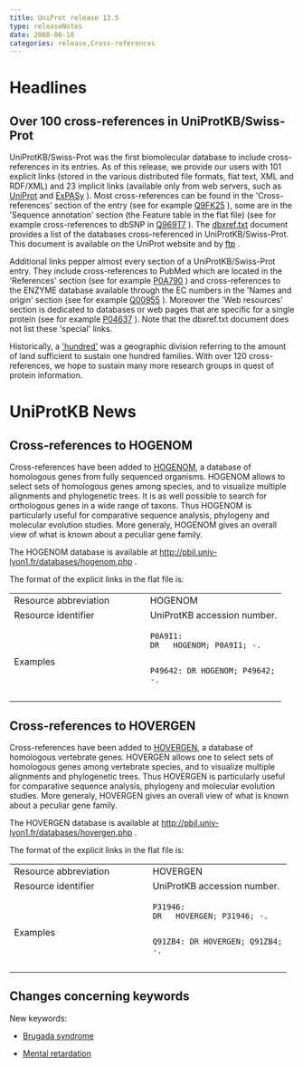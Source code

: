 ```yaml
---
title: UniProt release 13.5
type: releaseNotes
date: 2008-06-10
categories: release,Cross-references
---
```


# Headlines

## Over 100 cross-references in UniProtKB/Swiss-Prot

UniProtKB/Swiss-Prot was the first biomolecular database to include cross- references in its entries. As of this release, we provide our users with 101 explicit links (stored in the various distributed file formats, flat text, XML and RDF/XML) and 23 implicit links (available only from web servers, such as [UniProt](https://www.uniprot.org/) and [ExPASy](http://www.expasy.org/) ). Most cross-references can be found in the 'Cross-references' section of the entry (see for example [Q9FK25](https://www.uniprot.org/uniprotkb/Q9FK25#section_x-ref) ), some are in the 'Sequence annotation' section (the Feature table in the flat file) (see for example cross-references to dbSNP in [Q969T7](https://www.uniprot.org/uniprotkb/Q969T7#section_features) ). The [dbxref.txt](https://ftp.uniprot.org/pub/databases/uniprot/current_release/knowledgebase/complete/docs/dbxref) document provides a list of the databases cross-referenced in UniProtKB/Swiss-Prot. This document is available on the UniProt website and by [ftp](ftp://ftp.uniprot.org/pub/databases/uniprot/knowledgebase/docs/dbxref.txt) .

Additional links pepper almost every section of a UniProtKB/Swiss-Prot entry. They include cross-references to PubMed which are located in the 'References' section (see for example [P0A790](https://www.uniprot.org/uniprotkb/P0A790#section_ref) ) and cross-references to the ENZYME database available through the EC numbers in the 'Names and origin' section (see for example [Q00955](https://www.uniprot.org/uniprotkb/Q00955#section_name) ). Moreover the 'Web resources' section is dedicated to databases or web pages that are specific for a single protein (see for example [P04637](https://www.uniprot.org/uniprotkb/P04637#section_web) ). Note that the dbxref.txt document does not list these 'special' links.

Historically, a ['hundred'](http://en.wikipedia.org/wiki/Hundred_%28division%29) was a geographic division referring to the amount of land sufficient to sustain one hundred families. With over 120 cross-references, we hope to sustain many more research groups in quest of protein information.

# UniProtKB News

## Cross-references to HOGENOM

Cross-references have been added to [HOGENOM](http://pbil.univ-lyon1.fr/databases/hogenom.php), a database of homologous genes from fully sequenced organisms. HOGENOM allows to select sets of homologous genes among species, and to visualize multiple alignments and phylogenetic trees. It is as well possible to search for orthologous genes in a wide range of taxons. Thus HOGENOM is particularly useful for comparative sequence analysis, phylogeny and molecular evolution studies. More generaly, HOGENOM gives an overall view of what is known about a peculiar gene family.

The HOGENOM database is available at <http://pbil.univ-lyon1.fr/databases/hogenom.php> .

The format of the explicit links in the flat file is:

<table><colgroup><col style="width: 50%" /><col style="width: 50%" /></colgroup><tbody><tr class="odd"><td>Resource abbreviation</td><td>HOGENOM</td></tr><tr class="even"><td>Resource identifier</td><td>UniProtKB accession number.</td></tr><tr class="odd"><td>Examples</td><td><pre><code>P0A9I1:
DR   HOGENOM; P0A9I1; -.

P49642:
DR HOGENOM; P49642; -.</code></pre></td></tr></tbody></table>

## Cross-references to HOVERGEN

Cross-references have been added to [HOVERGEN](http://pbil.univ-lyon1.fr/databases/hovergen.php), a database of homologous vertebrate genes. HOVERGEN allows one to select sets of homologous genes among vertebrate species, and to visualize multiple alignments and phylogenetic trees. Thus HOVERGEN is particularly useful for comparative sequence analysis, phylogeny and molecular evolution studies. More generaly, HOVERGEN gives an overall view of what is known about a peculiar gene family.

The HOVERGEN database is available at <http://pbil.univ-lyon1.fr/databases/hovergen.php> .

The format of the explicit links in the flat file is:

<table><colgroup><col style="width: 50%" /><col style="width: 50%" /></colgroup><tbody><tr class="odd"><td>Resource abbreviation</td><td>HOVERGEN</td></tr><tr class="even"><td>Resource identifier</td><td>UniProtKB accession number.</td></tr><tr class="odd"><td>Examples</td><td><pre><code>P31946:
DR   HOVERGEN; P31946; -.

Q91ZB4:
DR HOVERGEN; Q91ZB4; -.</code></pre></td></tr></tbody></table>

## Changes concerning keywords

New keywords:

- [Brugada syndrome](https://www.uniprot.org/keywords/KW-0992)

- [Mental retardation](https://www.uniprot.org/keywords/KW-0991)
